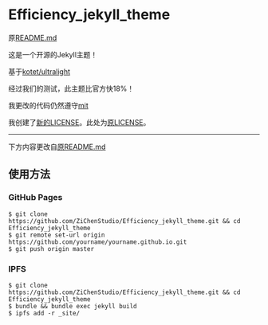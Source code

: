 # Efficiency_jekyll_theme

原[README.md](/README-ultralight.md)

这是一个开源的Jekyll主题！

基于[kotet/ultralight](https://github.com/kotet/ultralight)

经过我们的测试，此主题比官方快18%！

我更改的代码仍然遵守[mit](/LICENSE)

我创建了[新的LICENSE](/LICENSE)。此处为[原LICENSE](/LICENSE-ultralight)。

----

下方内容更改自[原README.md](/README-ultralight.md)

## 使用方法

### GitHub Pages

```console
$ git clone https://github.com/ZiChenStudio/Efficiency_jekyll_theme.git && cd Efficiency_jekyll_theme
$ git remote set-url origin https://github.com/yourname/yourname.github.io.git
$ git push origin master
```

### IPFS

```console
$ git clone https://github.com/ZiChenStudio/Efficiency_jekyll_theme.git && cd Efficiency_jekyll_theme
$ bundle && bundle exec jekyll build
$ ipfs add -r _site/
```

